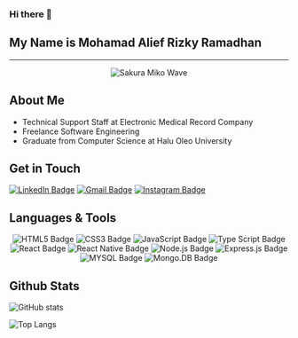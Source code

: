 ### Hi there 👋
## My Name is Mohamad Alief Rizky Ramadhan
<hr />
<div align="center">
<img src="https://media2.giphy.com/media/v1.Y2lkPTc5MGI3NjExOGQ0dHExaXh5d3E4OGt3eTNxM3p1aWQ4bTE0aTU0ejM5YXk4ZDA3NyZlcD12MV9pbnRlcm5hbF9naWZfYnlfaWQmY3Q9Zw/sfEQeNSZWhMw5SnjoI/giphy.gif" alt="Sakura Miko Wave">
</div>

## About Me
- Technical Support Staff at Electronic Medical Record Company 
- Freelance Software Engineering
- Graduate from Computer Science at Halu Oleo University

## Get in Touch
[![LinkedIn Badge](https://img.shields.io/badge/LinkedIn-0A66C2?logo=linkedin&logoColor=fff&style=for-the-badge)](https://www.linkedin.com/in/maliefrr/)
[![Gmail Badge](https://img.shields.io/badge/Gmail-EA4335?logo=gmail&logoColor=fff&style=for-the-badge)](https://mail.google.com/mail/?view=cm&fs=1&to=maliefrr14@gmail.com)
[![Instagram Badge](https://img.shields.io/badge/Instagram-E4405F?logo=instagram&logoColor=fff&style=for-the-badge)](https://instagram.com/maliefrr)

## Languages & Tools
<div align="center">
      <img src="https://img.shields.io/badge/HTML5-E34F26?logo=html5&logoColor=fff&style=for-the-badge" alt="HTML5 Badge">
      <img src="https://img.shields.io/badge/CSS3-1572B6?logo=css3&logoColor=fff&style=for-the-badge" alt="CSS3 Badge">
      <img src="https://img.shields.io/badge/JavaScript-F7DF1E?logo=javascript&logoColor=000&style=for-the-badge" alt="JavaScript Badge">
      <img src="https://img.shields.io/badge/type_script-007ACC?logo=typescript&logoColor=FFF&style=for-the-badge" alt="Type Script Badge">
      <img src="https://img.shields.io/badge/react-61DBFB?logo=react&logoColor=000&style=for-the-badge" alt="React Badge">
      <img src="https://img.shields.io/badge/react_native-1C2C4C?logo=react&logoColor=FFF&style=for-the-badge" alt="React Native Badge">
      <img src="https://img.shields.io/badge/node.js-3C873A?logo=node.js&logoColor=FFF&style=for-the-badge" alt="Node.js Badge">
      <img src="https://img.shields.io/badge/express.js-%23404d59?style=for-the-badge&logo=express&logoColor=white&color=black" alt="Express.js Badge">
      <img src="https://img.shields.io/badge/mysql-C74835?logo=mysql&logoColor=FFF&style=for-the-badge" alt="MYSQL Badge">
      <img src="https://img.shields.io/badge/mongo.db-049024?logo=mongodb&logoColor=FFF&style=for-the-badge" alt="Mongo.DB Badge">
</div>

## Github Stats

   ![GitHub stats](https://github-readme-stats.vercel.app/api?username=maliefrr&show_icons=true&theme=tokyonight&rank_icon=github)

   ![Top Langs](https://github-readme-stats.vercel.app/api/top-langs/?username=maliefrr&theme=tokyonight&layout=compact&langs_count=6)

